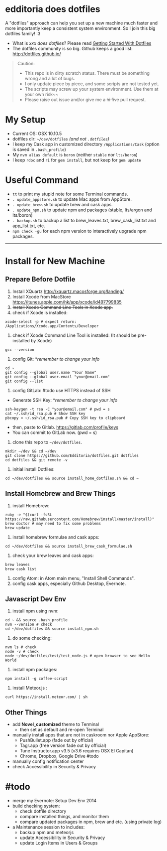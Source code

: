 # edditoria does dotfiles

A "dotfiles" approach can help you set up a new machine much faster and more importantly keep a consistent system environment. So I join this big dotfiles family! \:3

- What is *xxx does dotfiles*? Please read [Getting Started With Dotfiles][get-start]
- The dotfiles community is so big. Github keeps a good list: <http://dotfiles.github.io/>

[get-start]: https://medium.com/@webprolific/getting-started-with-dotfiles-43c3602fd789 "Getting Started With Dotfiles"

> Caution:
> - This repo is in dirty scratch status. There must be something wrong and a lot of bugs.
> - I only update piece by piece, and some scripts are not tested yet.
> - The scripts may screw up your system environment. Use them at your own risk\~\~
> - Please raise out issue and/or give me a ~~hi five~~ pull request.

# My Setup

- Current OS: OSX 10.10.5
- dotfiles dir: `~/dev/dotfiles` *(and not `.dotfiles`)*
- I keep my Cask app in customized directory `/Applications/Cask` (option is saved in `.bash_profile`)
- My `nvm alias default` is `boron` (neither `stable` nor `lts/boron`)
- I keep `rdoc` and `ri` for `gem install`, but not keep for `gem update`

# Useful Command

- `tt` to print my stupid note for some Terminal commands.
- `. update_appstore.sh` to update Mac apps from AppStore.
- `. update_brew.sh` to update brew and cask apps.
- `. update_npm.sh` to update npm and packages (stable, lts/argon and lts/boron)
- `. backup.sh` to backup a list to brew_leaves.txt, brew_cask_list.txt and app_list.txt, etc.
- `npm check -gu` for each npm version to interactively upgrade npm packages.


---

# Install for New Machine

## Prepare Before Dotfile

1. Install XQuartz <http://xquartz.macosforge.org/landing/>
1. Install Xcode from MacStore <https://itunes.apple.com/hk/app/xcode/id497799835>
1. ~~Install Xcode Command Line Tools in Xcode app.~~
1. check if Xcode is installed:

  ```
  xcode-select -p # expect return: /Applications/Xcode.app/Contents/Developer
  ```

1. check if Xcode Command Line Tool is installed: (It should be pre-installed by Xcode)

  ```
  gcc --version
  ```

1. config Git: \**remember to change your info*

  ```
  cd ~
  git config --global user.name "Your Name"
  git config --global user.email "your@email.com"
  git config --list
  ```

1. config GitLab: \#todo use HTTPS instead of SSH
  - Generate SSH Key: \**remember to change your info*

  ```
  ssh-keygen -t rsa -C "your@email.com" # pwd = s
  cat ~/.ssh/id_rsa.pub # Show SSH key
  pbcopy < ~/.ssh/id_rsa.pub # Copy SSH key to clipboard
  ```

  - then, paste to Gitlab. <https://gitlab.com/profile/keys>
  - You can commit to GitLab now. (pwd = s)
1. clone this repo to `~/dev/dotfiles`.

  ```
  mkdir ~/dev && cd ~/dev
  git clone https://github.com/Edditoria/dotfiles.git dotfiles
  cd dotfiles && git remote -v
  ```

1. initial install Dotfiles:

  ```
  cd ~/dev/dotfiles && source install_home_dotfiles.sh && cd ~
  ```

## Install Homebrew and Brew Things

1. install Homebrew:

  ```
  ruby -e "$(curl -fsSL https://raw.githubusercontent.com/Homebrew/install/master/install)"
  brew doctor # may need to fix some problems
  brew update
  ```

1. install homebrew formulae and cask apps:

  ```
  cd ~/dev/dotfiles && source install_brew_cask_formulae.sh
  ```

1. check your brew leaves and cask apps:

  ```
  brew leaves
  brew cask list
  ```

1. config Atom: in Atom main menu, "Install Shell Commands".
1. config cask apps, especially Github Desktop, Evernote.

## Javascript Dev Env

1. install npm using nvm:

  ```
  cd ~ && source .bash_profile
  nvm --version # check
  cd ~/dev/dotfiles && source install_npm.sh
  ```

1. do some checking:

  ```
  nvm ls # check
  node -v # check
  node ~/dev/dotfiles/test/test_node.js # open browser to see Hello World
  ```

1. install npm packages:

  ```
  npm install -g coffee-script
  ```

1. install Meteor.js :

  ```
  curl https://install.meteor.com/ | sh
  ```

## Other Things

- add **Novel_customized** theme to Terminal
  - then set as default and re-open Terminal
- manually install apps that are not in caskroom nor Apple AppStore:
  - PushBullet.app (fade out by official)
  - Tagr.app (free version fade out by official)
  - Tune Instructor.app v3.5 (v3.6 requires OSX El Capitan)
  - Chrome, Dropbox, Google Drive \#todo
- manually config notification center
- check Accessibility in Security & Privacy

# \#todo

- merge my Evernote: Setup Dev Env 2014
- build checking system:
  - check dotfile directory
  - compare installed things, and monitor them
  - compare updated packages in npm, brew and etc. (using private log)
- a Maintenance session to includes:
  - backup npm and meteorjs
  - update Accessibility in Security & Privacy
  - update Login Items in Users & Groups
